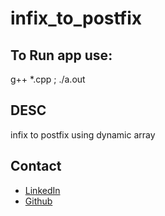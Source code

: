 # infix_to_postfix

## To Run app use:

g++ \*.cpp ; ./a.out

## DESC

infix to postfix using dynamic array

## Contact

- [LinkedIn](https://www.linkedin.com/in/abdullah-al-hilfi/)
- [Github](https://github.com/abjj1999)
